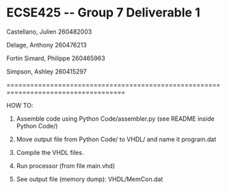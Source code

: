 # ECSE425 -- Group 7 Deliverable 1
Castellano, Julien			260482003

Delage, Anthony				260476213

Fortin Simard, Philippe		260465963

Simpson, Ashley				260415297

====================================================================================

HOW TO:

1. Assemble code using Python Code/assembler.py (see README inside Python Code/)

2. Move output file from Python Code/ to VHDL/ and name it program.dat

3. Compile the VHDL files.

4. Run processor (from file main.vhd)

5. See output file (memory dump): VHDL/MemCon.dat